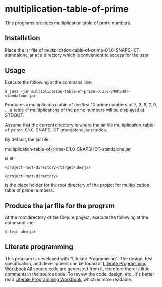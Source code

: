 
# multiplication-table-of-prime

This programs provides multiplication table of prime numbers.

## Installation

Place the jar file of multiplication-table-of-prime-0.1.0-SNAPSHOT-standalone.jar
at a directory which is convenient to access for the user.

## Usage

Execute the following at the command line:

    $ java -jar multiplication-table-of-prime-0.1.0-SNAPSHOT-standalone.jar

Produces a multiplication table of the first 10 prime numbers of 2, 3, 5, 7, 9, ...
a table of multiplications of the prime numbers will be displayed at STDOUT. 

Assume that the current directory is where the jar file multiplication-table-of-prime-0.1.0-SNAPSHOT-standalone.jar resides.

By default, the jar file

multiplication-table-of-prime-0.1.0-SNAPSHOT-standalone.jar

is at

    <project-root-directory>/target/uberjar

    <project-root-directory>

is the place holder for the root directory of the project for multiplication table of prime numbers. 

## Produce the jar file for the program

At the root directory of the Clojure project, execute the following at the command line:

    $ lein uberjar

## Literate programming

This program is developed with "Literate Programming". 
The design, test specification, and development can be found at
[Literate Programming Workbook](./design-test-implementation.org)
All source code are generated from it, therefore 
there is little comments in the source code.
To review the code, design, etc., it's better read [Literate Programming Workbook](./design-test-implementation.org),
which is more readable.
